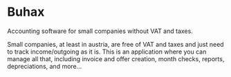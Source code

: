 # Buhax
Accounting software for small companies without VAT and taxes.

Small companies, at least in austria, are free of VAT and taxes and just need to track income/outgoing as it is. This is an application where you can manage all that, including invoice and offer creation, month checks, reports, depreciations, and more...
